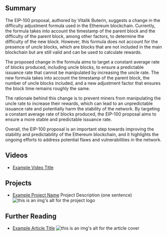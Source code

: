 ## Summary

The EIP-100 proposal, authored by Vitalik Buterin, suggests a change in the difficulty adjustment formula used in the Ethereum blockchain. Currently, the formula takes into account the timestamp of the parent block and the difficulty of the parent block, among other factors, to determine the difficulty of the new block. However, this formula does not account for the presence of uncle blocks, which are blocks that are not included in the main blockchain but are still valid and can be used to calculate rewards.

The proposed change in the formula aims to target a constant average rate of blocks produced, including uncle blocks, to ensure a predictable issuance rate that cannot be manipulated by increasing the uncle rate. The new formula takes into account the timestamp of the parent block, the number of uncle blocks included, and a new adjustment factor that ensures the block time remains roughly the same.

The rationale behind this change is to prevent miners from manipulating the uncle rate to increase their rewards, which can lead to an unpredictable issuance rate and potentially harm the stability of the network. By targeting a constant average rate of blocks produced, the EIP-100 proposal aims to ensure a more stable and predictable issuance rate.

Overall, the EIP-100 proposal is an important step towards improving the stability and predictability of the Ethereum blockchain, and it highlights the ongoing efforts to address potential flaws and vulnerabilities in the network.

## Videos

- [Example Video Title](https://www.youtube.com/watch?v=TDGq4aeevgY)

## Projects

- [Example Project Name](https://xxxx.xxx/xxxxx) Project Description (one sentence) ![this is an img's alt for the project logo](https://xxxx.xxx/project-logo.xxx)

## Further Reading

- [Example Article Title](https://xxxx.xxx/xxxxx) ![this is an img's alt for the article cover](https://xxxx.xxx/article-cover.xxx)
